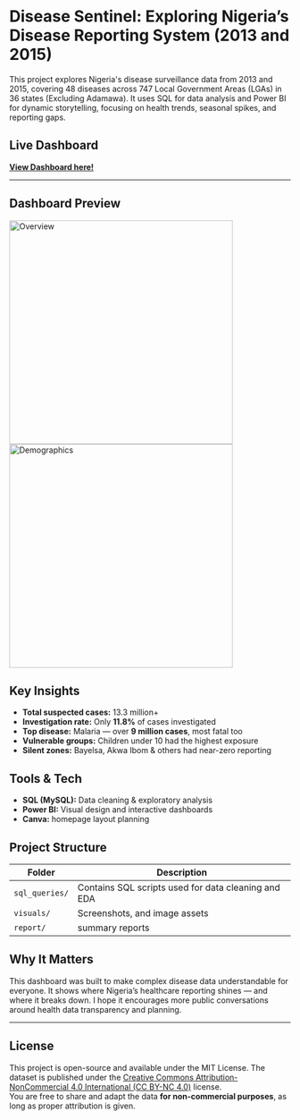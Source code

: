 # Disease Sentinel: Exploring Nigeria’s Disease Reporting System (2013 and 2015)

This project explores Nigeria's disease surveillance data from 2013 and 2015, covering 48 diseases across 747 Local Government Areas (LGAs) in 36 states (Excluding Adamawa). It uses SQL for data analysis and Power BI for dynamic storytelling, focusing on health trends, seasonal spikes, and reporting gaps.

##  Live Dashboard

 **[View Dashboard here!](https://app.powerbi.com/view?r=eyJrIjoiN2Q3ZmZlOGEtMDI4YS00YjMwLTk4N2YtOWY1NWZjNWY4N2NiIiwidCI6IjA3YTAwYzJhLTAxZDItNDYwNC04N2YyLTJmN2MwYzQ5ODIwZiJ9&embedImagePlaceholder=true&pageName=c0fea1307a94473a8f3a)**
 
---

## Dashboard Preview 
<p float="left">
  <img src="https://github.com/user-attachments/assets/ac022548-f8f6-4176-99e7-4ec5b9b526c8" alt="Overview" width="400"/>
  <img src="https://github.com/user-attachments/assets/2b4839fc-bfe9-4a44-afda-b450e7d96409" alt="Demographics" width="400"/>
</p>





## Key Insights

- **Total suspected cases:** 13.3 million+  
- **Investigation rate:** Only **11.8%** of cases investigated  
- **Top disease:** Malaria — over **9 million cases**, most fatal too  
- **Vulnerable groups:** Children under 10 had the highest exposure  
- **Silent zones:** Bayelsa, Akwa Ibom & others had near-zero reporting  

## Tools & Tech

- **SQL (MySQL):** Data cleaning & exploratory analysis  
- **Power BI:** Visual design and interactive dashboards  
- **Canva:** homepage layout planning  

## Project Structure

| Folder | Description |
|--------|-------------|
| `sql_queries/` | Contains SQL scripts used for data cleaning and EDA |
| `visuals/` | Screenshots, and image assets |
| `report/` | summary reports |

## Why It Matters

This dashboard was built to make complex disease data understandable for everyone. It shows where Nigeria’s healthcare reporting shines — and where it breaks down. I hope it encourages more public conversations around health data transparency and planning.

---

## License

This project is open-source and available under the MIT License.
The dataset is published under the [Creative Commons Attribution-NonCommercial 4.0 International (CC BY-NC 4.0)](https://creativecommons.org/licenses/by-nc/4.0/) license.  
You are free to share and adapt the data **for non-commercial purposes**, as long as proper attribution is given.

